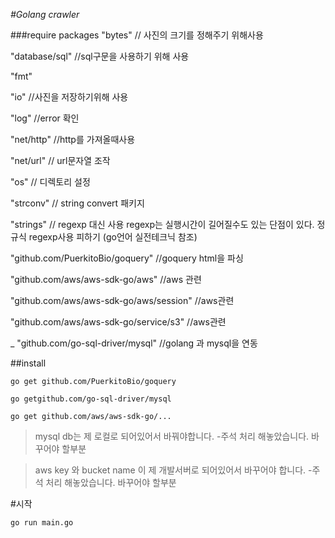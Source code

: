 *#Golang crawler*

###require packages
"bytes" // 사진의 크기를 정해주기 위해사용

"database/sql" //sql구문을 사용하기 위해 사용

"fmt"

"io" //사진을 저장하기위해 사용

"log" //error 확인

"net/http" //http를 가져올때사용

"net/url" // url문자열 조작

"os" // 디렉토리 설정 

"strconv" // string convert 패키지

"strings" // regexp 대신 사용 regexp는 실행시간이 길어질수도 있는 단점이 있다. 정규식 regexp사용 피하기 (go언어 실전테크닉 참조)

"github.com/PuerkitoBio/goquery" //goquery html을 파싱

"github.com/aws/aws-sdk-go/aws"     //aws 관련

"github.com/aws/aws-sdk-go/aws/session" //aws관련

"github.com/aws/aws-sdk-go/service/s3" //aws관련

_ "github.com/go-sql-driver/mysql" //golang 과 mysql을 연동



##install 

`go get github.com/PuerkitoBio/goquery`

`go getgithub.com/go-sql-driver/mysql`

`go get github.com/aws/aws-sdk-go/...`

>  mysql db는 제 로컬로 되어있어서 바꿔야합니다. -주석 처리 해놓았습니다. 바꾸어야 할부분

>  aws key 와 bucket name 이 제 개발서버로 되어있어서 바꾸어야 합니다. -주석 처리 해놓았습니다. 바꾸어야 할부분

#시작

`go run main.go`

